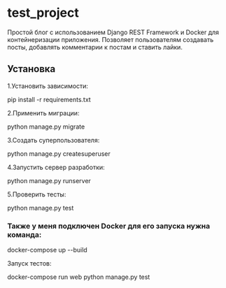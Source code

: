 # test_project

Простой блог с использованием Django REST Framework и Docker для контейнеризации приложения. Позволяет пользователям создавать посты, добавлять комментарии к постам и ставить лайки.



## Установка 

1.Установить зависимости:

pip install -r requirements.txt

2.Применить миграции:

python manage.py migrate

3.Создать суперпользователя:

python manage.py createsuperuser

4.Запустить сервер разработки:

python manage.py runserver

5.Проверить тесты:

python manage.py test

### Также у меня подключен Docker для его запуска нужна команда:

docker-compose up --build

Запуск тестов:

docker-compose run web python manage.py test





